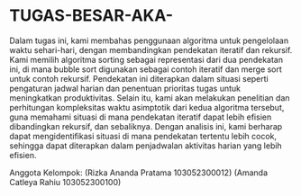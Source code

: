 # TUGAS-BESAR-AKA-

Dalam tugas ini, kami membahas penggunaan algoritma untuk pengelolaan waktu sehari-hari, 
dengan membandingkan pendekatan iteratif dan rekursif. Kami memilih algoritma sorting sebagai 
representasi dari dua pendekatan ini, di mana bubble sort digunakan sebagai contoh iteratif dan merge 
sort untuk contoh rekursif. Pendekatan ini diterapkan dalam situasi seperti pengaturan jadwal harian 
dan penentuan prioritas tugas untuk meningkatkan produktivitas. Selain itu, kami akan melakukan 
penelitian dan perhitungan kompleksitas waktu asimptotik dari kedua algoritma tersebut, guna 
memahami situasi di mana pendekatan iteratif dapat lebih efisien dibandingkan rekursif, dan sebaliknya. 
Dengan analisis ini, kami berharap dapat mengidentifikasi situasi di mana pendekatan tertentu lebih 
cocok, sehingga dapat diterapkan dalam penjadwalan aktivitas harian yang lebih efisien. 

Anggota Kelompok:
(Rizka Ananda Pratama    103052300012)
(Amanda Catleya Rahiu    103052300100)
